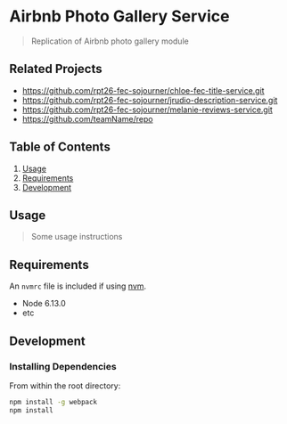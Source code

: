# Airbnb Photo Gallery Service

> Replication of Airbnb photo gallery module

## Related Projects

  - https://github.com/rpt26-fec-sojourner/chloe-fec-title-service.git
  - https://github.com/rpt26-fec-sojourner/jrudio-description-service.git
  - https://github.com/rpt26-fec-sojourner/melanie-reviews-service.git
  - https://github.com/teamName/repo

## Table of Contents

1. [Usage](#Usage)
1. [Requirements](#requirements)
1. [Development](#development)

## Usage

> Some usage instructions

## Requirements

An `nvmrc` file is included if using [nvm](https://github.com/creationix/nvm).

- Node 6.13.0
- etc

## Development

### Installing Dependencies

From within the root directory:

```sh
npm install -g webpack
npm install
```

